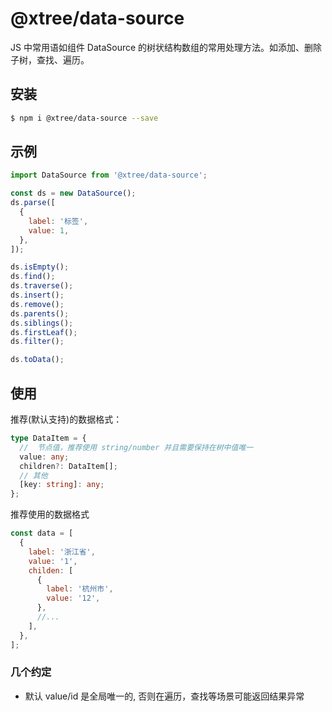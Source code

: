 # @xtree/data-source

JS 中常用语如组件 DataSource 的树状结构数组的常用处理方法。如添加、删除子树，查找、遍历。

## 安装

```bash
$ npm i @xtree/data-source --save
```

## 示例

```js
import DataSource from '@xtree/data-source';

const ds = new DataSource();
ds.parse([
  {
    label: '标签',
    value: 1,
  },
]);

ds.isEmpty();
ds.find();
ds.traverse();
ds.insert();
ds.remove();
ds.parents();
ds.siblings();
ds.firstLeaf();
ds.filter();

ds.toData();
```

## 使用

推荐(默认支持)的数据格式：

```typescript
type DataItem = {
  //  节点值，推荐使用 string/number 并且需要保持在树中值唯一
  value: any;
  children?: DataItem[];
  // 其他
  [key: string]: any;
};
```

推荐使用的数据格式

```js
const data = [
  {
    label: '浙江省',
    value: '1',
    childen: [
      {
        label: '杭州市',
        value: '12',
      },
      //...
    ],
  },
];
```

### 几个约定

- 默认 value/id 是全局唯一的, 否则在遍历，查找等场景可能返回结果异常
